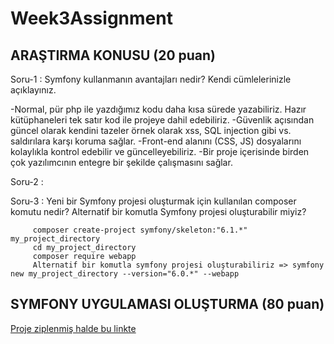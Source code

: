 # Week3Assignment

##	ARAŞTIRMA KONUSU (20 puan)

Soru-1 : Symfony kullanmanın avantajları nedir? Kendi cümlelerinizle açıklayınız.

-Normal, pür php ile yazdığımız kodu daha kısa sürede yazabiliriz. Hazır kütüphaneleri tek satır kod ile projeye dahil edebiliriz. 
-Güvenlik açısından güncel olarak kendini tazeler örnek olarak xss, SQL injection gibi vs. saldırılara karşı koruma sağlar. 
-Front-end alanını (CSS, JS) dosyalarını kolaylıkla kontrol edebilir ve güncelleyebiliriz.
-Bir proje içerisinde birden çok yazılımcının entegre bir şekilde çalışmasını sağlar.

Soru-2 : 

Soru-3 : Yeni bir Symfony projesi oluşturmak için kullanılan composer komutu nedir? Alternatif bir komutla Symfony projesi oluşturabilir miyiz?

         composer create-project symfony/skeleton:"6.1.*" my_project_directory
         cd my_project_directory
         composer require webapp         
         Alternatif bir komutla symfony projesi oluşturabiliriz => symfony new my_project_directory --version="6.0.*" --webapp
         
##	SYMFONY UYGULAMASI OLUŞTURMA (80 puan)

[Proje ziplenmiş halde bu linkte](https://github.com/EnUygunPatikaBootCamp/week-3-Blackcloud00/blob/main/enuygunWeek3Work.zip)
